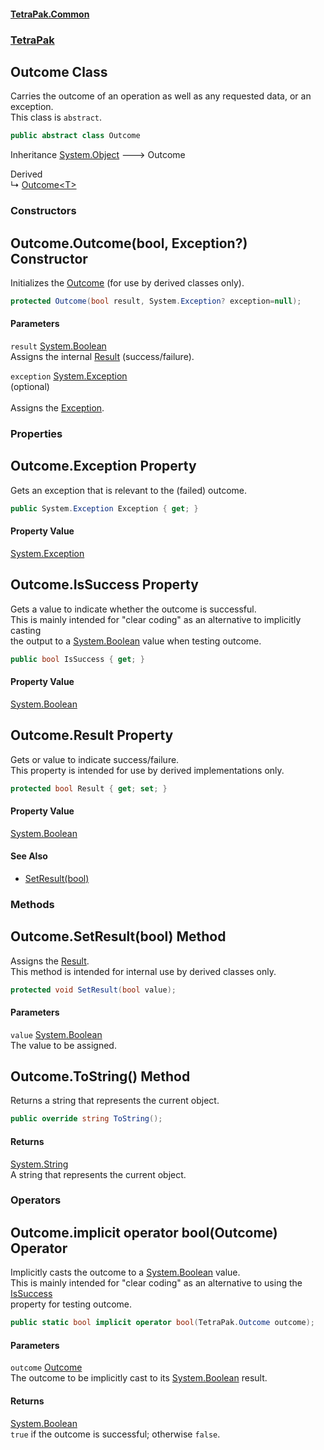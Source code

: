 #### [TetraPak.Common](index.md 'index')
### [TetraPak](TetraPak.md 'TetraPak')
## Outcome Class
Carries the outcome of an operation as well as any requested data, or an exception.  
This class is `abstract`.  
```csharp
public abstract class Outcome
```

Inheritance [System.Object](https://docs.microsoft.com/en-us/dotnet/api/System.Object 'System.Object') &#129106; Outcome  

Derived  
&#8627; [Outcome&lt;T&gt;](TetraPak_Outcome_T_.md 'TetraPak.Outcome&lt;T&gt;')  
### Constructors
<a name='TetraPak_Outcome_Outcome(bool_System_Exception_)'></a>
## Outcome.Outcome(bool, Exception?) Constructor
Initializes the [Outcome](TetraPak_Outcome.md 'TetraPak.Outcome') (for use by derived classes only).  
```csharp
protected Outcome(bool result, System.Exception? exception=null);
```
#### Parameters
<a name='TetraPak_Outcome_Outcome(bool_System_Exception_)_result'></a>
`result` [System.Boolean](https://docs.microsoft.com/en-us/dotnet/api/System.Boolean 'System.Boolean')  
Assigns the internal [Result](TetraPak_Outcome.md#TetraPak_Outcome_Result 'TetraPak.Outcome.Result') (success/failure).  
  
<a name='TetraPak_Outcome_Outcome(bool_System_Exception_)_exception'></a>
`exception` [System.Exception](https://docs.microsoft.com/en-us/dotnet/api/System.Exception 'System.Exception')  
(optional)<br/>  
Assigns the [Exception](TetraPak_Outcome.md#TetraPak_Outcome_Exception 'TetraPak.Outcome.Exception').  
  
  
### Properties
<a name='TetraPak_Outcome_Exception'></a>
## Outcome.Exception Property
Gets an exception that is relevant to the (failed) outcome.  
```csharp
public System.Exception Exception { get; }
```
#### Property Value
[System.Exception](https://docs.microsoft.com/en-us/dotnet/api/System.Exception 'System.Exception')
  
<a name='TetraPak_Outcome_IsSuccess'></a>
## Outcome.IsSuccess Property
Gets a value to indicate whether the outcome is successful.  
This is mainly intended for "clear coding" as an alternative to implicitly casting  
the output to a [System.Boolean](https://docs.microsoft.com/en-us/dotnet/api/System.Boolean 'System.Boolean') value when testing outcome.  
```csharp
public bool IsSuccess { get; }
```
#### Property Value
[System.Boolean](https://docs.microsoft.com/en-us/dotnet/api/System.Boolean 'System.Boolean')
  
<a name='TetraPak_Outcome_Result'></a>
## Outcome.Result Property
Gets or value to indicate success/failure.  
This property is intended for use by derived implementations only.  
```csharp
protected bool Result { get; set; }
```
#### Property Value
[System.Boolean](https://docs.microsoft.com/en-us/dotnet/api/System.Boolean 'System.Boolean')
#### See Also
- [SetResult(bool)](TetraPak_Outcome.md#TetraPak_Outcome_SetResult(bool) 'TetraPak.Outcome.SetResult(bool)')
  
### Methods
<a name='TetraPak_Outcome_SetResult(bool)'></a>
## Outcome.SetResult(bool) Method
Assigns the [Result](TetraPak_Outcome.md#TetraPak_Outcome_Result 'TetraPak.Outcome.Result').  
This method is intended for internal use by derived classes only.  
```csharp
protected void SetResult(bool value);
```
#### Parameters
<a name='TetraPak_Outcome_SetResult(bool)_value'></a>
`value` [System.Boolean](https://docs.microsoft.com/en-us/dotnet/api/System.Boolean 'System.Boolean')  
The value to be assigned.  
  
  
<a name='TetraPak_Outcome_ToString()'></a>
## Outcome.ToString() Method
Returns a string that represents the current object.
```csharp
public override string ToString();
```
#### Returns
[System.String](https://docs.microsoft.com/en-us/dotnet/api/System.String 'System.String')  
A string that represents the current object.
  
### Operators
<a name='TetraPak_Outcome_op_Implicitbool(TetraPak_Outcome)'></a>
## Outcome.implicit operator bool(Outcome) Operator
Implicitly casts the outcome to a [System.Boolean](https://docs.microsoft.com/en-us/dotnet/api/System.Boolean 'System.Boolean') value.  
This is mainly intended for "clear coding" as an alternative to using the [IsSuccess](TetraPak_Outcome.md#TetraPak_Outcome_IsSuccess 'TetraPak.Outcome.IsSuccess')  
property for testing outcome.  
```csharp
public static bool implicit operator bool(TetraPak.Outcome outcome);
```
#### Parameters
<a name='TetraPak_Outcome_op_Implicitbool(TetraPak_Outcome)_outcome'></a>
`outcome` [Outcome](TetraPak_Outcome.md 'TetraPak.Outcome')  
The outcome to be implicitly cast to its [System.Boolean](https://docs.microsoft.com/en-us/dotnet/api/System.Boolean 'System.Boolean') result.  
  
#### Returns
[System.Boolean](https://docs.microsoft.com/en-us/dotnet/api/System.Boolean 'System.Boolean')  
`true` if the outcome is successful; otherwise `false`.  
            
  
